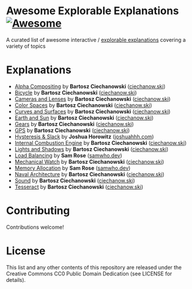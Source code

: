 # Awesome Explorable Explanations [![Awesome](https://awesome.re/badge.svg)](https://awesome.re)

A curated list of awesome interactive / [explorable explanations](http://worrydream.com/ExplorableExplanations/) covering a variety of topics

# Explanations

- [Alpha Compositing](https://ciechanow.ski/alpha-compositing/) by **Bartosz Ciechanowski** ([ciechanow.ski](https://ciechanow.ski/archives/))
- [Bicycle](https://ciechanow.ski/archives/) by **Bartosz Ciechanowski** ([ciechanow.ski](https://ciechanow.ski/archives/))
- [Cameras and Lenses](https://ciechanow.ski/cameras-and-lenses/) by **Bartosz Ciechanowski** ([ciechanow.ski](https://ciechanow.ski/archives/))
- [Color Spaces](https://ciechanow.ski/color-spaces/) by **Bartosz Ciechanowski** ([ciechanow.ski](https://ciechanow.ski/archives/))
- [Curves and Surfaces](https://ciechanow.ski/curves-and-surfaces/) by **Bartosz Ciechanowski** ([ciechanow.ski](https://ciechanow.ski/archives/))
- [Earth and Sun](https://ciechanow.ski/earth-and-sun/) by **Bartosz Ciechanowski** ([ciechanow.ski](https://ciechanow.ski/archives/))
- [Gears](https://ciechanow.ski/gears/) by **Bartosz Ciechanowski** ([ciechanow.ski](https://ciechanow.ski/archives/))
- [GPS](https://ciechanow.ski/gps/) by **Bartosz Ciechanowski** ([ciechanow.ski](https://ciechanow.ski/archives/))
- [Hysteresis & Slack](https://joshuahhh.com/projects/hysteresis/) by **Joshua Horowitz** ([joshuahhh.com](https://joshuahhh.com/))
- [Internal Combustion Engine](https://ciechanow.ski/internal-combustion-engine/) by **Bartosz Ciechanowski** ([ciechanow.ski](https://ciechanow.ski/archives/))
- [Lights and Shadows](https://ciechanow.ski/lights-and-shadows/) by **Bartosz Ciechanowski** ([ciechanow.ski](https://ciechanow.ski/archives/))
- [Load Balancing](https://samwho.dev/load-balancing/) by **Sam Rose** ([samwho.dev](https://samwho.dev/))
- [Mechanical Watch](https://ciechanow.ski/mechanical-watch/) by **Bartosz Ciechanowski** ([ciechanow.ski](https://ciechanow.ski/archives/))
- [Memory Allocation](https://samwho.dev/memory-allocation/) by **Sam Rose** ([samwho.dev](https://samwho.dev/))
- [Naval Architecture](https://ciechanow.ski/naval-architecture/) by **Bartosz Ciechanowski** ([ciechanow.ski](https://ciechanow.ski/archives/))
- [Sound](https://ciechanow.ski/sound/) by **Bartosz Ciechanowski** ([ciechanow.ski](https://ciechanow.ski/archives/))
- [Tesseract](https://ciechanow.ski/tesseract/) by **Bartosz Ciechanowski** ([ciechanow.ski](https://ciechanow.ski/archives/))

# Contributing

Contributions welcome!

# License

This list and any other contents of this repository are released under the Creative Commons CC0 Public Domain Dedication (see LICENSE for details).
